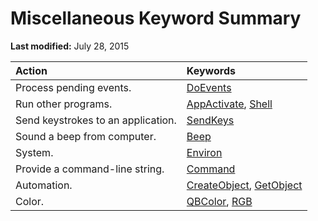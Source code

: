 
# Miscellaneous Keyword Summary

 **Last modified:** July 28, 2015



|**Action**|**Keywords**|
|:-----|:-----|
|Process pending events.| [DoEvents](b38afdfe-9f8a-ac15-3e02-47184dae69c5.md)|
|Run other programs.| [AppActivate](8af4340f-e249-6806-044e-a68bf06ff3f6.md),  [Shell](033bffb0-540f-2c17-2aed-d25d10bedd8c.md)|
|Send keystrokes to an application.| [SendKeys](8da3e83d-333a-444f-a660-917350fe2bc6.md)|
|Sound a beep from computer.| [Beep](61328fce-c26c-2758-436a-474da9aac8b7.md)|
|System.| [Environ](ad8cb911-5dab-a327-bd9c-ee57818a713a.md)|
|Provide a command-line string.| [Command](2eaefb12-2e7f-ab4a-9cd8-fc0739e33bf5.md)|
|Automation.| [CreateObject](d887c3d3-5c60-09a1-6856-49f7c4cc05ba.md),  [GetObject](6c313a4c-dac9-9115-95db-3fde52a5e888.md)|
|Color.| [QBColor](fa9c0598-8454-fd05-a34c-be5e25158816.md),  [RGB](5e9956de-ba18-56cd-0556-715774055cf4.md)|

